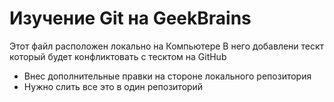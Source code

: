 # Изучение Git на GeekBrains

Этот файл расположен локально на Компьютере
В него добавлени тескт который будет конфликтовать с тесктом на GitHub

* Внес дополнительные правки на стороне локального репозитория
* Нужно слить все это в один репозиторий
